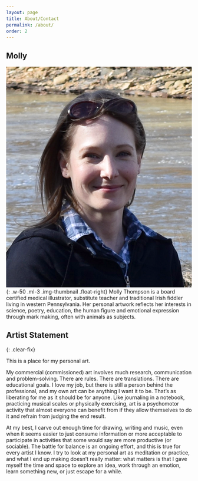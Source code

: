 ```yaml
---
layout: page
title: About/Contact
permalink: /about/
order: 2
---
```


## Molly

![Molly Thompson](uploads/molly-2020.png){: .w-50 .ml-3 .img-thumbnail .float-right}
Molly Thompson is a board certified medical illustrator, substitute teacher and traditional Irish fiddler living in western Pennsylvania. Her personal artwork reflects her interests in science, poetry, education, the human figure and emotional expression through mark making, often with animals as subjects.

## Artist Statement
{: .clear-fix}

This is a place for my personal art.

My commercial (commissioned) art involves much research, communication and problem-solving. There are rules. There are translations. There are educational goals. I love my job, but there is still a person behind the professional, and my own art can be anything I want it to be. That’s as liberating for me as it should be for anyone. Like journaling in a notebook, practicing musical scales or physically exercising, art is a psychomotor activity that almost everyone can benefit from if they allow themselves to do it and refrain from judging the end result. 

At my best, I carve out enough time for drawing, writing and music, even when it seems easier to just consume information or more acceptable to participate in activities that some would say are more productive (or sociable). The battle for balance is an ongoing effort, and this is true for every artist I know. I try to look at my personal art as meditation or practice, and what I end up making doesn’t really matter: what matters is that I gave myself the time and space to explore an idea, work through an emotion, learn something new, or just escape for a while.
